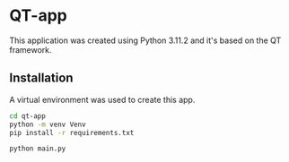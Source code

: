 # QT-app 
This application was created using Python 3.11.2 and it's based on the QT framework.

## Installation
A virtual environment was used to create this app. 

```sh
cd qt-app
python -m venv Venv
pip install -r requirements.txt

python main.py
```
